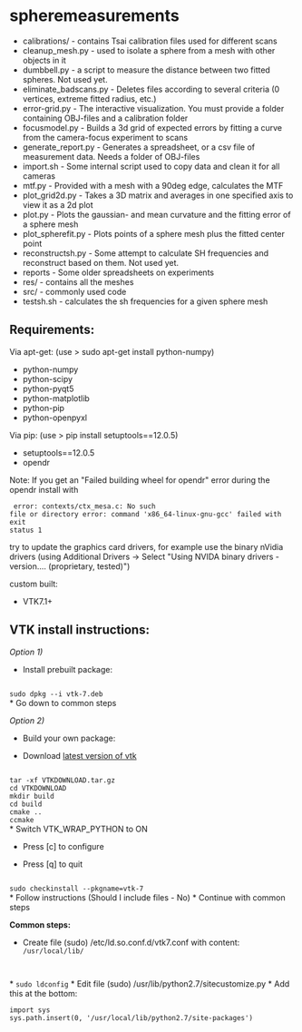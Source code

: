 # spheremeasurements

* calibrations/ - contains Tsai calibration files used for different scans
* cleanup_mesh.py - used to isolate a sphere from a mesh with other objects in it
* dumbbell.py - a script to measure the distance between two fitted spheres. Not used yet.
* eliminate_badscans.py - Deletes files according to several criteria (0 vertices, extreme fitted radius, etc.)
* error-grid.py - The interactive visualization. You must provide a folder containing OBJ-files and a calibration folder
* focusmodel.py - Builds a 3d grid of expected errors by fitting a curve from the camera-focus experiment to scans
* generate_report.py - Generates a spreadsheet, or a csv file of measurement data. Needs a folder of OBJ-files
* import.sh - Some internal script used to copy data and clean it for all cameras
* mtf.py - Provided with a mesh with a 90deg edge, calculates the MTF
* plot_grid2d.py - Takes a 3D matrix and averages in one specified axis to view it as a 2d plot
* plot.py - Plots the gaussian- and mean curvature and the fitting error of a sphere mesh
* plot_spherefit.py - Plots points of a sphere mesh plus the fitted center point
* reconstructsh.py - Some attempt to calculate SH frequencies and reconstruct based on them. Not used yet.
* reports - Some older spreadsheets on experiments
* res/ - contains all the meshes
* src/ - commonly used code
* testsh.sh - calculates the sh frequencies for a given sphere mesh

Requirements:
-------------
Via apt-get: (use > sudo apt-get install python-numpy)
* python-numpy
* python-scipy
* python-pyqt5
* python-matplotlib
* python-pip
* python-openpyxl

Via pip: (use > pip install setuptools==12.0.5)
* setuptools==12.0.5
* opendr

Note: If you get an "Failed building wheel for opendr" error during the opendr install with <pre><code>
  error: contexts/ctx_mesa.c: No such file or directory
  error: command 'x86_64-linux-gnu-gcc' failed with exit status 1</code></pre>

try to update the graphics card drivers, for example use the binary nVidia drivers (using Additional Drivers -> Select "Using NVIDA binary drivers - version.... (proprietary, tested)")

custom built:
* VTK7.1+

VTK install instructions:
-------------------------
_Option 1)_
* Install prebuilt package:
<code>
sudo dpkg --i vtk-7.deb
</code>
* Go down to common steps

_Option 2)_
* Build your own package:

* Download [latest version of vtk](http://www.vtk.org/download/)
<code>
tar -xf VTKDOWNLOAD.tar.gz
cd VTKDOWNLOAD
mkdir build
cd build
cmake ..
ccmake
</code>
* Switch VTK_WRAP_PYTHON to ON

* Press [c] to configure

* Press [q] to quit
<code>
sudo checkinstall --pkgname=vtk-7
</code>
* Follow instructions (Should I include files - No)
* Continue with common steps

**Common steps:**
* Create file (sudo) /etc/ld.so.conf.d/vtk7.conf with content:<code>
/usr/local/lib/
</code>
* <code>sudo ldconfig</code>
* Edit file (sudo) /usr/lib/python2.7/sitecustomize.py
* Add this at the bottom:
<pre><code>import sys
sys.path.insert(0, '/usr/local/lib/python2.7/site-packages')
</code></pre>
	
